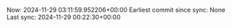 Now: 2024-11-29 03:11:59.952206+00:00 Earliest commit since sync: None Last sync: 2024-11-29 00:22:30+00:00
